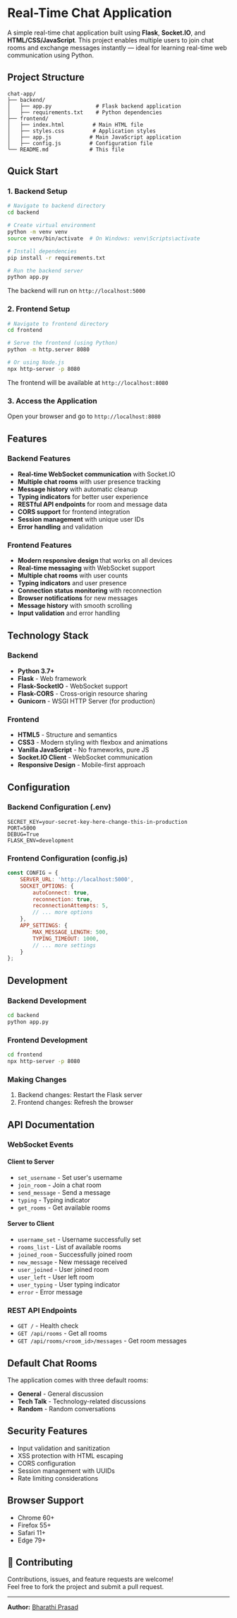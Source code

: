 # Real-Time Chat Application
A simple real-time chat application built using **Flask**, **Socket.IO**, and **HTML/CSS/JavaScript**. This project enables multiple users to join chat rooms and exchange messages instantly — ideal for learning real-time web communication using Python.

## Project Structure

```
chat-app/
├── backend/
│   ├── app.py              # Flask backend application
│   ├── requirements.txt    # Python dependencies
├── frontend/
│   ├── index.html         # Main HTML file
│   ├── styles.css         # Application styles
│   ├── app.js            # Main JavaScript application
│   ├── config.js         # Configuration file
└── README.md             # This file
```

## Quick Start

### 1. Backend Setup

```bash
# Navigate to backend directory
cd backend

# Create virtual environment
python -m venv venv
source venv/bin/activate  # On Windows: venv\Scripts\activate

# Install dependencies
pip install -r requirements.txt

# Run the backend server
python app.py
```

The backend will run on `http://localhost:5000`

### 2. Frontend Setup

```bash
# Navigate to frontend directory
cd frontend

# Serve the frontend (using Python)
python -m http.server 8080

# Or using Node.js
npx http-server -p 8080
```

The frontend will be available at `http://localhost:8080`

### 3. Access the Application

Open your browser and go to `http://localhost:8080`

## Features

### Backend Features
- **Real-time WebSocket communication** with Socket.IO
- **Multiple chat rooms** with user presence tracking
- **Message history** with automatic cleanup
- **Typing indicators** for better user experience
- **RESTful API endpoints** for room and message data
- **CORS support** for frontend integration
- **Session management** with unique user IDs
- **Error handling** and validation

### Frontend Features
- **Modern responsive design** that works on all devices
- **Real-time messaging** with WebSocket support
- **Multiple chat rooms** with user counts
- **Typing indicators** and user presence
- **Connection status monitoring** with reconnection
- **Browser notifications** for new messages
- **Message history** with smooth scrolling
- **Input validation** and error handling

## Technology Stack

### Backend
- **Python 3.7+**
- **Flask** - Web framework
- **Flask-SocketIO** - WebSocket support
- **Flask-CORS** - Cross-origin resource sharing
- **Gunicorn** - WSGI HTTP Server (for production)

### Frontend
- **HTML5** - Structure and semantics
- **CSS3** - Modern styling with flexbox and animations
- **Vanilla JavaScript** - No frameworks, pure JS
- **Socket.IO Client** - WebSocket communication
- **Responsive Design** - Mobile-first approach

## Configuration

### Backend Configuration (.env)
```
SECRET_KEY=your-secret-key-here-change-this-in-production
PORT=5000
DEBUG=True
FLASK_ENV=development
```

### Frontend Configuration (config.js)
```javascript
const CONFIG = {
    SERVER_URL: 'http://localhost:5000',
    SOCKET_OPTIONS: {
        autoConnect: true,
        reconnection: true,
        reconnectionAttempts: 5,
        // ... more options
    },
    APP_SETTINGS: {
        MAX_MESSAGE_LENGTH: 500,
        TYPING_TIMEOUT: 1000,
        // ... more settings
    }
};
```

## Development

### Backend Development
```bash
cd backend
python app.py
```

### Frontend Development
```bash
cd frontend
npx http-server -p 8080
```

### Making Changes
1. Backend changes: Restart the Flask server
2. Frontend changes: Refresh the browser

## API Documentation

### WebSocket Events

#### Client to Server
- `set_username` - Set user's username
- `join_room` - Join a chat room
- `send_message` - Send a message
- `typing` - Typing indicator
- `get_rooms` - Get available rooms

#### Server to Client
- `username_set` - Username successfully set
- `rooms_list` - List of available rooms
- `joined_room` - Successfully joined room
- `new_message` - New message received
- `user_joined` - User joined room
- `user_left` - User left room
- `user_typing` - User typing indicator
- `error` - Error message

### REST API Endpoints
- `GET /` - Health check
- `GET /api/rooms` - Get all rooms
- `GET /api/rooms/<room_id>/messages` - Get room messages

## Default Chat Rooms

The application comes with three default rooms:
- **General** - General discussion
- **Tech Talk** - Technology-related discussions
- **Random** - Random conversations

## Security Features

- Input validation and sanitization
- XSS protection with HTML escaping
- CORS configuration
- Session management with UUIDs
- Rate limiting considerations

## Browser Support

- Chrome 60+
- Firefox 55+
- Safari 11+
- Edge 79+

## 🤝 Contributing

Contributions, issues, and feature requests are welcome!  
Feel free to fork the project and submit a pull request.

---

**Author:** [Bharathi Prasad](https://github.com/bharathiprasad)
